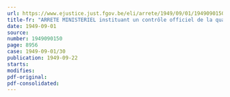 ```yaml
---
url: https://www.ejustice.just.fgov.be/eli/arrete/1949/09/01/1949090150/justel
title-fr: "ARRETE MINISTERIEL instituant un contrôle officiel de la qualité du beurre"
date: 1949-09-01
source:
number: 1949090150
page: 8956
case: 1949-09-01/30
publication: 1949-09-22
starts:
modifies:
pdf-original:
pdf-consolidated:
---
```


